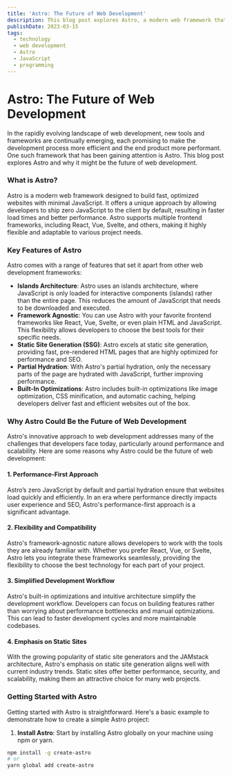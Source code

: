 ```yaml
---
title: 'Astro: The Future of Web Development'
description: This blog post explores Astro, a modern web framework that promises to revolutionize web development by delivering fast, optimized, and highly interactive websites.
publishDate: 2023-03-15
tags:
  - technology
  - web development
  - Astro
  - JavaScript
  - programming
---
```


# Astro: The Future of Web Development

In the rapidly evolving landscape of web development, new tools and frameworks are continually emerging, each promising to make the development process more efficient and the end product more performant. One such framework that has been gaining attention is Astro. This blog post explores Astro and why it might be the future of web development.

### What is Astro?

Astro is a modern web framework designed to build fast, optimized websites with minimal JavaScript. It offers a unique approach by allowing developers to ship zero JavaScript to the client by default, resulting in faster load times and better performance. Astro supports multiple frontend frameworks, including React, Vue, Svelte, and others, making it highly flexible and adaptable to various project needs.

### Key Features of Astro

Astro comes with a range of features that set it apart from other web development frameworks:

- **Islands Architecture**: Astro uses an islands architecture, where JavaScript is only loaded for interactive components (islands) rather than the entire page. This reduces the amount of JavaScript that needs to be downloaded and executed.
- **Framework Agnostic**: You can use Astro with your favorite frontend frameworks like React, Vue, Svelte, or even plain HTML and JavaScript. This flexibility allows developers to choose the best tools for their specific needs.
- **Static Site Generation (SSG)**: Astro excels at static site generation, providing fast, pre-rendered HTML pages that are highly optimized for performance and SEO.
- **Partial Hydration**: With Astro's partial hydration, only the necessary parts of the page are hydrated with JavaScript, further improving performance.
- **Built-In Optimizations**: Astro includes built-in optimizations like image optimization, CSS minification, and automatic caching, helping developers deliver fast and efficient websites out of the box.

### Why Astro Could Be the Future of Web Development

Astro's innovative approach to web development addresses many of the challenges that developers face today, particularly around performance and scalability. Here are some reasons why Astro could be the future of web development:

#### 1. Performance-First Approach

Astro’s zero JavaScript by default and partial hydration ensure that websites load quickly and efficiently. In an era where performance directly impacts user experience and SEO, Astro's performance-first approach is a significant advantage.

#### 2. Flexibility and Compatibility

Astro's framework-agnostic nature allows developers to work with the tools they are already familiar with. Whether you prefer React, Vue, or Svelte, Astro lets you integrate these frameworks seamlessly, providing the flexibility to choose the best technology for each part of your project.

#### 3. Simplified Development Workflow

Astro's built-in optimizations and intuitive architecture simplify the development workflow. Developers can focus on building features rather than worrying about performance bottlenecks and manual optimizations. This can lead to faster development cycles and more maintainable codebases.

#### 4. Emphasis on Static Sites

With the growing popularity of static site generators and the JAMstack architecture, Astro's emphasis on static site generation aligns well with current industry trends. Static sites offer better performance, security, and scalability, making them an attractive choice for many web projects.

### Getting Started with Astro

Getting started with Astro is straightforward. Here's a basic example to demonstrate how to create a simple Astro project:

1. **Install Astro**: Start by installing Astro globally on your machine using npm or yarn.

```sh
npm install -g create-astro
# or
yarn global add create-astro
```
